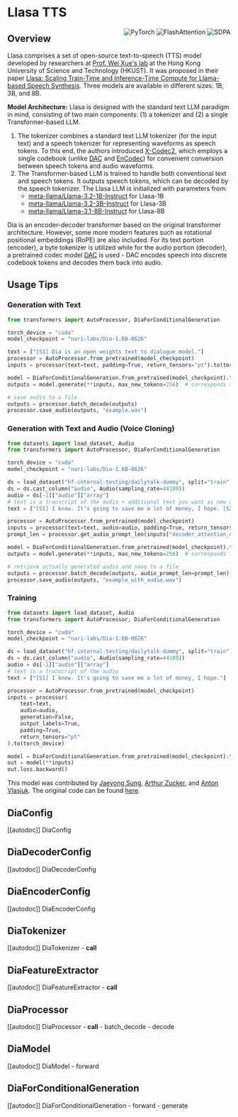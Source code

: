 <!--Copyright 2025 The HuggingFace Team. All rights reserved.

Licensed under the Apache License, Version 2.0 (the "License"); you may not use this file except in compliance with
the License. You may obtain a copy of the License at

http://www.apache.org/licenses/LICENSE-2.0

Unless required by applicable law or agreed to in writing, software distributed under the License is distributed on
an "AS IS" BASIS, WITHOUT WARRANTIES OR CONDITIONS OF ANY KIND, either express or implied. See the License for the
specific language governing permissions and limitations under the License.

⚠️ Note that this file is in Markdown but contain specific syntax for our doc-builder (similar to MDX) that may not be
rendered properly in your Markdown viewer.

-->

# Llasa TTS

<div style="float: right;">
    <div class="flex flex-wrap space-x-1">
        <img alt="PyTorch" src="https://img.shields.io/badge/PyTorch-DE3412?style=flat&logo=pytorch&logoColor=white">
        <img alt="FlashAttention" src="https://img.shields.io/badge/%E2%9A%A1%EF%B8%8E%20FlashAttention-eae0c8?style=flat">
        <img alt="SDPA" src="https://img.shields.io/badge/SDPA-DE3412?style=flat&logo=pytorch&logoColor=white">
    </div>
</div>

## Overview

Llasa comprises a set of open-source text-to-speech (TTS) model developed by researchers at [Prof. Wei Xue's lab](https://huggingface.co/HKUSTAudio) at the Hong Kong University of Science and Technology (HKUST).
It was proposed in their paper [Llasa: Scaling Train-Time and Inference-Time Compute for Llama-based Speech Synthesis](https://huggingface.co/papers/2502.04128).
Three models are available in different sizes: 1B, 3B, and 8B.

**Model Architecture:**
Llasa is designed with the standard text LLM paradigm in mind, consisting of two main components: (1) a tokenizer and (2) a single Transformer-based LLM.

1. The tokenizer combines a standard text LLM tokenizer (for the input text) and a speech tokenizer for representing waveforms as speech tokens. To this end, the authors introduced [X-Codec2](./xcodec2), which employs a single codebook (unlike [DAC](./dac) and [EnCodec](./encodec)) for convenient conversion between speech tokens and audio waveforms.
2. The Transformer-based LLM is trained to handle both conventional text and speech tokens. It outputs speech tokens, which can be decoded by the speech tokenizer. The Llasa LLM is initialized with parameters from:
   - [meta-llama/Llama-3.2-1B-Instruct](https://huggingface.co/meta-llama/Llama-3.2-1B-Instruct) for Llasa-1B  
   - [meta-llama/Llama-3.2-3B-Instruct](https://huggingface.co/meta-llama/Llama-3.2-3B-Instruct) for Llasa-3B  
   - [meta-llama/Llama-3.1-8B-Instruct](https://huggingface.co/meta-llama/Llama-3.1-8B-Instruct) for Llasa-8B

Dia is an encoder-decoder transformer based on the original transformer architecture. However, some more modern features such as
rotational positional embeddings (RoPE) are also included. For its text portion (encoder), a byte tokenizer is utilized while
for the audio portion (decoder), a pretrained codec model [DAC](./dac.md) is used - DAC encodes speech into discrete codebook
tokens and decodes them back into audio.

## Usage Tips

### Generation with Text

```python
from transformers import AutoProcessor, DiaForConditionalGeneration

torch_device = "cuda"
model_checkpoint = "nari-labs/Dia-1.6B-0626"

text = ["[S1] Dia is an open weights text to dialogue model."]
processor = AutoProcessor.from_pretrained(model_checkpoint)
inputs = processor(text=text, padding=True, return_tensors="pt").to(torch_device)

model = DiaForConditionalGeneration.from_pretrained(model_checkpoint).to(torch_device)
outputs = model.generate(**inputs, max_new_tokens=256)  # corresponds to around ~2s

# save audio to a file
outputs = processor.batch_decode(outputs)
processor.save_audio(outputs, "example.wav")

```

### Generation with Text and Audio (Voice Cloning)

```python
from datasets import load_dataset, Audio
from transformers import AutoProcessor, DiaForConditionalGeneration

torch_device = "cuda"
model_checkpoint = "nari-labs/Dia-1.6B-0626"

ds = load_dataset("hf-internal-testing/dailytalk-dummy", split="train")
ds = ds.cast_column("audio", Audio(sampling_rate=44100))
audio = ds[-1]["audio"]["array"]
# text is a transcript of the audio + additional text you want as new audio
text = ["[S1] I know. It's going to save me a lot of money, I hope. [S2] I sure hope so for you."]

processor = AutoProcessor.from_pretrained(model_checkpoint)
inputs = processor(text=text, audio=audio, padding=True, return_tensors="pt").to(torch_device)
prompt_len = processor.get_audio_prompt_len(inputs["decoder_attention_mask"])

model = DiaForConditionalGeneration.from_pretrained(model_checkpoint).to(torch_device)
outputs = model.generate(**inputs, max_new_tokens=256)  # corresponds to around ~2s

# retrieve actually generated audio and save to a file
outputs = processor.batch_decode(outputs, audio_prompt_len=prompt_len)
processor.save_audio(outputs, "example_with_audio.wav")
```

### Training

```python
from datasets import load_dataset, Audio
from transformers import AutoProcessor, DiaForConditionalGeneration

torch_device = "cuda"
model_checkpoint = "nari-labs/Dia-1.6B-0626"

ds = load_dataset("hf-internal-testing/dailytalk-dummy", split="train")
ds = ds.cast_column("audio", Audio(sampling_rate=44100))
audio = ds[-1]["audio"]["array"]
# text is a transcript of the audio
text = ["[S1] I know. It's going to save me a lot of money, I hope."]

processor = AutoProcessor.from_pretrained(model_checkpoint)
inputs = processor(
    text=text,
    audio=audio,
    generation=False,
    output_labels=True,
    padding=True,
    return_tensors="pt"
).to(torch_device)

model = DiaForConditionalGeneration.from_pretrained(model_checkpoint).to(torch_device)
out = model(**inputs)
out.loss.backward()
```


This model was contributed by [Jaeyong Sung](https://huggingface.co/buttercrab), [Arthur Zucker](https://huggingface.co/ArthurZ),
and [Anton Vlasjuk](https://huggingface.co/AntonV). The original code can be found [here](https://github.com/nari-labs/dia/).


## DiaConfig

[[autodoc]] DiaConfig

## DiaDecoderConfig

[[autodoc]] DiaDecoderConfig

## DiaEncoderConfig

[[autodoc]] DiaEncoderConfig

## DiaTokenizer

[[autodoc]] DiaTokenizer
    - __call__

## DiaFeatureExtractor

[[autodoc]] DiaFeatureExtractor
    - __call__

## DiaProcessor

[[autodoc]] DiaProcessor
    - __call__
    - batch_decode
    - decode

## DiaModel

[[autodoc]] DiaModel
    - forward

## DiaForConditionalGeneration

[[autodoc]] DiaForConditionalGeneration
    - forward
    - generate
